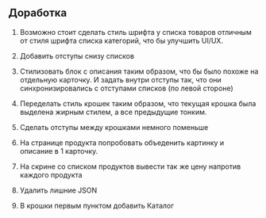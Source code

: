 ## Доработка

1. Возможно стоит сделать стиль шрифта у списка товаров отличным от стиля шрифта списка категорий, что бы улучшить UI/UX.

2. Добавить отступы снизу списков

3. Стилизовать блок с описания таким образом, что бы было похоже на отдельную карточку. И задать внутри отступы так, что они синхронизировались с отступами списков (по левой стороне)

4. Переделать стиль крошек таким образом, что текущая крошка была выделена жирным стилем, а все предыдущие тонким.

5. Сделать отступы между крошками немного поменьше

6. На странице продукта попробовать объеденить картинку и описание в 1 карточку.

7. На скрине со списком продуктов вывести так же цену напротив каждого продукта

8. Удалить лишние JSON

9. В крошки первым пунктом добавить Каталог